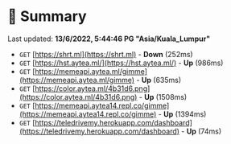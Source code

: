 # 📖 Summary
Last updated: **13/6/2022, 5:44:46 PG "Asia/Kuala_Lumpur"**

- `GET` [https://shrt.ml](https://shrt.ml) - **Down** (252ms)
- `GET` [https://hst.aytea.ml/](https://hst.aytea.ml/) - **Up** (986ms)
- `GET` [https://memeapi.aytea.ml/gimme](https://memeapi.aytea.ml/gimme) - **Up** (635ms)
- `GET` [https://color.aytea.ml/4b31d6.png](https://color.aytea.ml/4b31d6.png) - **Up** (1508ms)
- `GET` [https://memeapi.aytea14.repl.co/gimme](https://memeapi.aytea14.repl.co/gimme) - **Up** (1394ms)
- `GET` [https://teledrivemy.herokuapp.com/dashboard](https://teledrivemy.herokuapp.com/dashboard) - **Up** (74ms)
